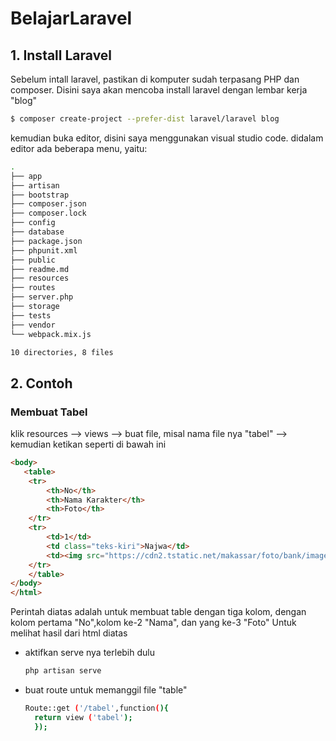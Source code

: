 # BelajarLaravel
## 1. Install Laravel
Sebelum intall laravel, pastikan di komputer sudah terpasang PHP dan composer.
Disini saya akan mencoba install laravel dengan lembar kerja "blog"
```sh
$ composer create-project --prefer-dist laravel/laravel blog
```
kemudian buka editor, disini saya menggunakan visual studio code.
didalam editor ada beberapa menu, yaitu:

```sh
.
├── app
├── artisan
├── bootstrap
├── composer.json
├── composer.lock
├── config
├── database
├── package.json
├── phpunit.xml
├── public
├── readme.md
├── resources
├── routes
├── server.php
├── storage
├── tests
├── vendor
└── webpack.mix.js

10 directories, 8 files
```
  
## 2. Contoh
### Membuat Tabel
klik resources --> views --> buat file, misal nama file nya "tabel" --> kemudian ketikan seperti di bawah ini
```html
<body>
   <table>
    <tr>
        <th>No</th>
        <th>Nama Karakter</th>
        <th>Foto</th>
    </tr>
    <tr>
        <td>1</td>
        <td class="teks-kiri">Najwa</td>
        <td><img src="https://cdn2.tstatic.net/makassar/foto/bank/images/najwa-shihab-tema-mata-najwa-malam-ini-link-live-streaming-trans-7.jpg"></td>
    </tr>
    </table>
</body>
</html>
```
Perintah diatas adalah  untuk membuat table dengan tiga kolom, dengan kolom pertama "No",kolom ke-2 "Nama", dan yang ke-3 "Foto"
Untuk melihat hasil dari html diatas 
- aktifkan serve nya terlebih dulu
  ```sh
  php artisan serve
  ```
- buat route untuk memanggil file "table"
  ```sh
  Route::get ('/tabel',function(){
    return view ('tabel');
    });
  ```
